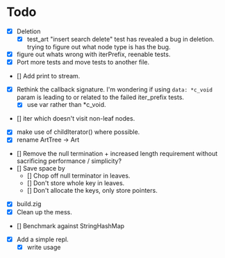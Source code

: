 # Todo
- [x] Deletion
  - [x] test_art "insert search delete" test has revealed a bug in deletion. trying to figure out what node type is has the bug.
- [x] figure out whats wrong with iterPrefix, reenable tests.
- [x] Port more tests and move tests to another file. 
- [] Add print to stream.
- [x] Rethink the callback signature.  I'm wondering if using `data: *c_void` param is leading to or related to the failed iter_prefix tests. 
  - [x] use var rather than *c_void.
- [] iter which doesn't visit non-leaf nodes.
- [x] make use of childIterator() where possible.
- [x] rename ArtTree -> Art
- [] Remove the null termination + increased length requirement without sacrificing performance / simplicity?
- [] Save space by
  - [] Chop off null terminator in leaves.
  - [] Don't store whole key in leaves. 
  - [] Don't allocate the keys, only store pointers.
- [x] build.zig
- [x] Clean up the mess. 
- [] Benchmark against StringHashMap
- [x] Add a simple repl.
  - [x] write usage